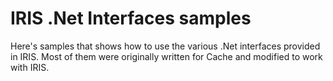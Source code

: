 # IRIS .Net Interfaces samples 

Here's samples that shows how to use the various .Net interfaces provided in IRIS.
Most of them were originally written for Cache and modified to work with IRIS.
